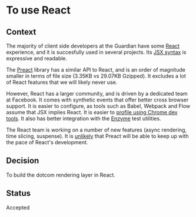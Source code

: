 # To use React

## Context

The majority of client side developers at the Guardian have some [React](https://reactjs.org/) experience, and it is succesfully used in several projects. Its [JSX syntax](https://reactjs.org/docs/introducing-jsx.html) is expressive and readable.

The [Preact](https://preactjs.com/) library has a similar API to React, and is an order of magnitude smaller in terms of file size (3.35KB vs 29.07KB Gzipped). It excludes a lot of React features that we will likely never use.

However, React has a larger community, and is driven by a dedicated team at Facebook. It comes with synthetic events that offer better cross browser support. It is easier to configure, as tools such as Babel, Webpack and Flow assume that JSX implies React. It is easier to [profile using Chrome dev tools](https://reactjs.org/blog/2016/11/16/react-v15.4.0.html#profiling-components-with-chrome-timeline). It also has better integration with the [Enzyme](http://airbnb.io/enzyme/) test utilities.

The React team is working on a number of new features (async rendering, time slicing, suspense). It is [unlikely](https://github.com/developit/preact-compat/issues/432) that Preact will be able to keep up with the pace of React's development.

## Decision

To build the dotcom rendering layer in React. 

## Status

Accepted
